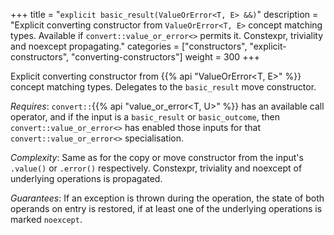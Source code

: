 +++
title = "`explicit basic_result(ValueOrError<T, E> &&)`"
description = "Explicit converting constructor from `ValueOrError<T, E>` concept matching types. Available if `convert::value_or_error<>` permits it. Constexpr, triviality and noexcept propagating."
categories = ["constructors", "explicit-constructors", "converting-constructors"]
weight = 300
+++

Explicit converting constructor from {{% api "ValueOrError<T, E>" %}} concept matching types. Delegates to the `basic_result` move constructor.

*Requires*: `convert::`{{% api "value_or_error<T, U>" %}} has an available call operator, and if the input is a `basic_result` or `basic_outcome`, then `convert::value_or_error<>` has enabled those inputs for that `convert::value_or_error<>` specialisation.

*Complexity*: Same as for the copy or move constructor from the input's `.value()` or `.error()` respectively. Constexpr, triviality and noexcept of underlying operations is propagated.

*Guarantees*: If an exception is thrown during the operation, the state of both operands on entry is restored, if at least one of the underlying operations is marked `noexcept`.
